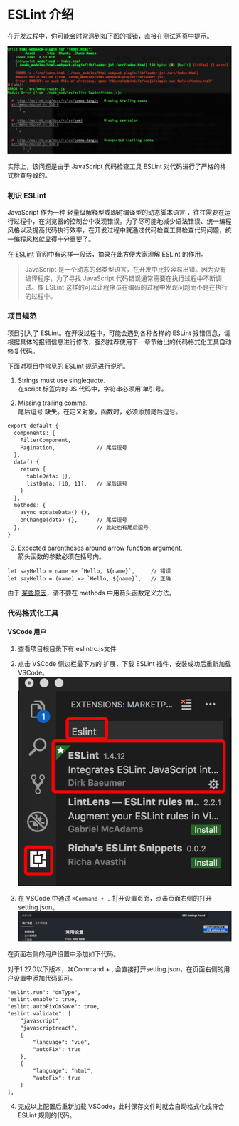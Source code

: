 # ESLint 介绍

在开发过程中，你可能会时常遇到如下图的报错，直接在测试网页中提示。

![](image/1595946478225.jpg)

实际上，该问题是由于 JavaScript 代码检查工具 ESLint 对代码进行了严格的格式检查导致的。

### 初识 ESLint

JavaScript 作为一种 轻量级解释型或即时编译型的动态脚本语言 ，往往需要在运行过程中，在浏览器的控制台中发现错误。为了尽可能地减少语法错误、统一编程风格以及提高代码执行效率，在开发过程中就通过代码检查工具检查代码问题，统一编程风格就显得十分重要了。

在 [ESLint](http://eslint.cn/docs/about/) 官网中有这样一段话，摘录在此方便大家理解 ESLint 的作用。

> JavaScript 是一个动态的弱类型语言，在开发中比较容易出错。因为没有编译程序，为了寻找 JavaScript 代码错误通常需要在执行过程中不断调试。像 ESLint 这样的可以让程序员在编码的过程中发现问题而不是在执行的过程中。


### 项目规范

项目引入了 ESLint。在开发过程中，可能会遇到各种各样的 ESLint 报错信息，请根据具体的报错信息进行修改，强烈推荐使用下一章节给出的代码格式化工具自动修复代码。

下面对项目中常见的 ESLint 规范进行说明。

1. Strings must use singlequote.  
在script 标签内的 JS 代码中，字符串必须用'单引号。

2. Missing trailing comma.  
尾后逗号 缺失。在定义对象，函数时，必须添加尾后逗号。
```
export default {
  components: {
    FilterComponent,
    Pagination,             // 尾后逗号
  },
  data() {
    return {
      tableData: {},
      listData: [10, 11],   // 尾后逗号
    }
  },
  methods: {
    async updateData() {},
    onChange(data) {},      // 尾后逗号
  },                        // 此处也有尾后逗号
}
```
3. Expected parentheses around arrow function argument.  
箭头函数的参数必须在括号内。
```
let sayHello = name => `Hello, ${name}`,     // 错误
let sayHello = (name) => `Hello, ${name}`,   // 正确
```
由于 [某些原因](https://vuejs.org/v2/api/#methods)，请不要在 methods 中用箭头函数定义方法。


### 代码格式化工具

#### VSCode 用户
1. 查看项目根目录下有.eslintrc.js文件
2. 点击 VSCode 侧边栏最下方的 扩展，下载 ESLint 插件，安装成功后重新加载 VSCode。
![](image/62eb196103.png)

3. 在 VSCode 中通过 `⌘Command + ,` 打开设置页面，点击页面右侧的打开 setting.json。
![](image/8fb16597f4.png)

在页面右侧的用户设置中添加如下代码。

对于1.27.0以下版本，⌘Command + , 会直接打开setting.json，在页面右侧的用户设置中添加代码即可。

```
"eslint.run": "onType",
"eslint.enable": true,
"eslint.autoFixOnSave": true,
"eslint.validate": [
    "javascript",
    "javascriptreact",
    {
        "language": "vue",
        "autoFix": true
    },
    {
        "language": "html",
        "autoFix": true
    }
],
```

4. 完成以上配置后重新加载 VSCode，此时保存文件时就会自动格式化成符合 ESLint 规则的代码。